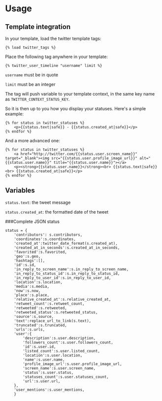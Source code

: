 Usage
=====

## Template integration

In your template, load the twitter template tags:

	{% load twitter_tags %}

Place the following tag anywhere in your template:

	{% twitter_user_timeline "username" limit %}

`username` must be in quote

`limit` must be an integer

The tag will push variable to your template context, in the same key name as `TWITTER_CONTEXT_STATUS_KEY`.

So it is then up to you how you display your statuses. Here's a simple example:

	{% for status in twitter_statuses %}
		<p>{{status.text|safe}} - {{status.created_at|safe}}</p>
	{% endfor %}
	
And a more advanced one:

	{% for status in twitter_statuses %}
		<a href="http://twitter.com/{{status.user.screen_name}}" target="_blank"><img src="{{status.user.profile_image_url}}" alt="{{status.user.name}}" title="{{status.user.name}}"></a>
		<p><strong>{{status.user.name}}</strong><br> {{status.text|safe}}<br> {{status.created_at|safe}}</p>
	{% endfor %}
	
## Variables

`status.text`: the tweet message

`status.created_at`: the formatted date of the tweet

###Complete JSON status

	status = {
		'contributors': s.contributors,
		'coordinates':s.coordinates, 
		'created_at':twitter_date_format(s.created_at),
		'created_at_in_seconds':s.created_at_in_seconds, 
		'favorited':s.favorited, 
		'geo':s.geo, 
		'hashtags':[], 
		'id':s.id, 
		'in_reply_to_screen_name':s.in_reply_to_screen_name, 
		'in_reply_to_status_id':s.in_reply_to_status_id, 
		'in_reply_to_user_id':s.in_reply_to_user_id, 
		'location':s.location, 
		'media':s.media, 
		'now':s.now, 
		'place':s.place, 
		'relative_created_at':s.relative_created_at, 
		'retweet_count':s.retweet_count, 
		'retweeted':s.retweeted, 
		'retweeted_status':s.retweeted_status, 
		'source':s.source, 
		'text':replace_url_to_link(s.text),
		'truncated':s.truncated, 
		'urls':s.urls, 
		'user':{
			'description':s.user.description, 
			'followers_count':s.user.followers_count, 
			'id':s.user.id, 
			'listed_count':s.user.listed_count, 
			'location':s.user.location, 
			'name':s.user.name, 
			'profile_image_url':s.user.profile_image_url, 
			'screen_name':s.user.screen_name, 
			'status':s.user.status, 
			'statuses_count':s.user.statuses_count, 
			'url':s.user.url,
		}, 
		'user_mentions':s.user_mentions,
		}